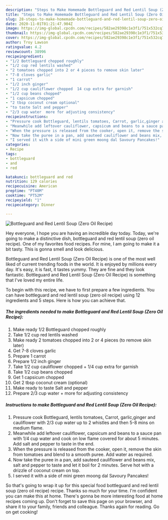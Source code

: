 ```yaml
---
description: "Steps to Make Homemade Bottleguard and Red Lentil Soup (Zero Oil Recipe)"
title: "Steps to Make Homemade Bottleguard and Red Lentil Soup (Zero Oil Recipe)"
slug: 28-steps-to-make-homemade-bottleguard-and-red-lentil-soup-zero-oil-recipe
date: 2020-11-01T01:21:47.904Z
image: https://img-global.cpcdn.com/recipes/582ae29398c1e3f1/751x532cq70/bottleguard-and-red-lentil-soup-zero-oil-recipe-recipe-main-photo.jpg
thumbnail: https://img-global.cpcdn.com/recipes/582ae29398c1e3f1/751x532cq70/bottleguard-and-red-lentil-soup-zero-oil-recipe-recipe-main-photo.jpg
cover: https://img-global.cpcdn.com/recipes/582ae29398c1e3f1/751x532cq70/bottleguard-and-red-lentil-soup-zero-oil-recipe-recipe-main-photo.jpg
author: Troy Lawson
ratingvalue: 4.2
reviewcount: 38996
recipeingredient:
- "1/2 Bottleguard chopped roughly"
- "1/2 cup red lentils washed"
- "2 tomatoes chopped into 2 or 4 pieces to remove skin later"
- "7-8 cloves garlic"
- "1 carrot"
- "1/2 inch ginger"
- "1/2 cup cauliflower chopped  14 cup extra for garnish"
- "1/2 cup beans chopped"
- "1 capsicum chopped"
- "2 tbsp coconut cream optional"
- "to taste Salt and pepper"
- "2/3 cup water  more for adjusting consistency"
recipeinstructions:
- "Pressure cook Bottleguard, lentils tomatoes, Carrot, garlic,ginger and cauliflower with 2/3 cup water up to 2 whistles and then 5-8 mins on medium flame."
- "Meanwhile add leftover cauliflower, capsicum and beans to a sauce pan with 1/4 cup water and cook on low flame covered for about 5 minutes. Add salt and pepper to taste in the end."
- "When the pressure is released from the cooker, open it, remove the skin from tomatoes and blend to a smooth puree. Add water as required."
- "Now take the puree in a pan, add sauteed cauliflower and beans mix, salt and pepper to taste and let it boil for 2 minutes. Serve hot with a drizzle of coconut cream on top."
- "I served it with a side of mini green moong dal Savoury Pancakes!"
categories:
- Recipe
tags:
- bottleguard
- and
- red

katakunci: bottleguard and red 
nutrition: 129 calories
recipecuisine: American
preptime: "PT40M"
cooktime: "PT52M"
recipeyield: "1"
recipecategory: Dinner

---
```



![Bottleguard and Red Lentil Soup (Zero Oil Recipe)](https://img-global.cpcdn.com/recipes/582ae29398c1e3f1/751x532cq70/bottleguard-and-red-lentil-soup-zero-oil-recipe-recipe-main-photo.jpg)

Hey everyone, I hope you are having an incredible day today. Today, we're going to make a distinctive dish, bottleguard and red lentil soup (zero oil recipe). One of my favorites food recipes. For mine, I am going to make it a bit tasty. This is gonna smell and look delicious.

Bottleguard and Red Lentil Soup (Zero Oil Recipe) is one of the most well liked of current trending foods in the world. It is enjoyed by millions every day. It's easy, it is fast, it tastes yummy. They are fine and they look fantastic. Bottleguard and Red Lentil Soup (Zero Oil Recipe) is something that I've loved my entire life.




To begin with this recipe, we have to first prepare a few ingredients. You can have bottleguard and red lentil soup (zero oil recipe) using 12 ingredients and 5 steps. Here is how you can achieve that.

<!--inarticleads1-->

##### The ingredients needed to make Bottleguard and Red Lentil Soup (Zero Oil Recipe):

1. Make ready 1/2 Bottleguard chopped roughly
1. Take 1/2 cup red lentils washed
1. Make ready 2 tomatoes chopped into 2 or 4 pieces (to remove skin later)
1. Get 7-8 cloves garlic
1. Prepare 1 carrot
1. Prepare 1/2 inch ginger
1. Take 1/2 cup cauliflower chopped + 1/4 cup extra for garnish
1. Take 1/2 cup beans chopped
1. Get 1 capsicum chopped
1. Get 2 tbsp coconut cream (optional)
1. Make ready to taste Salt and pepper
1. Prepare 2/3 cup water + more for adjusting consistency




<!--inarticleads2-->

##### Instructions to make Bottleguard and Red Lentil Soup (Zero Oil Recipe):

1. Pressure cook Bottleguard, lentils tomatoes, Carrot, garlic,ginger and cauliflower with 2/3 cup water up to 2 whistles and then 5-8 mins on medium flame.
1. Meanwhile add leftover cauliflower, capsicum and beans to a sauce pan with 1/4 cup water and cook on low flame covered for about 5 minutes. Add salt and pepper to taste in the end.
1. When the pressure is released from the cooker, open it, remove the skin from tomatoes and blend to a smooth puree. Add water as required.
1. Now take the puree in a pan, add sauteed cauliflower and beans mix, salt and pepper to taste and let it boil for 2 minutes. Serve hot with a drizzle of coconut cream on top.
1. I served it with a side of mini green moong dal Savoury Pancakes!




So that's going to wrap it up for this special food bottleguard and red lentil soup (zero oil recipe) recipe. Thanks so much for your time. I'm confident you can make this at home. There's gonna be more interesting food at home recipes coming up. Don't forget to save this page on your browser, and share it to your family, friends and colleague. Thanks again for reading. Go on get cooking!
